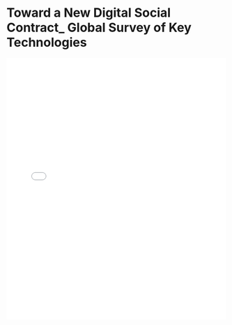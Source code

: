 # Toward a New Digital Social Contract_ Global Survey of Key Technologies

<embed src="Toward a New Digital Social Contract_ Global Survey of Key Technologies.pdf" type="application/pdf" width="100%" height="600px">
